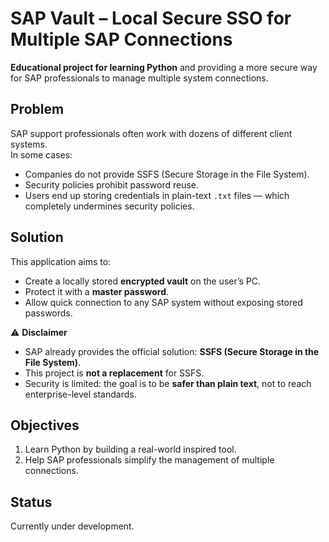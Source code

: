 # SAP Vault – Local Secure SSO for Multiple SAP Connections

**Educational project for learning Python** and providing a more secure way for SAP professionals to manage multiple system connections.

## Problem
SAP support professionals often work with dozens of different client systems.  
In some cases:
- Companies do not provide SSFS (Secure Storage in the File System).
- Security policies prohibit password reuse.
- Users end up storing credentials in plain-text `.txt` files — which completely undermines security policies.

## Solution
This application aims to:
- Create a locally stored **encrypted vault** on the user’s PC.
- Protect it with a **master password**.
- Allow quick connection to any SAP system without exposing stored passwords.

⚠️ **Disclaimer**  
- SAP already provides the official solution: **SSFS (Secure Storage in the File System)**.  
- This project is **not a replacement** for SSFS.  
- Security is limited: the goal is to be **safer than plain text**, not to reach enterprise-level standards.

## Objectives
1. Learn Python by building a real-world inspired tool.  
2. Help SAP professionals simplify the management of multiple connections.  

## Status
Currently under development.
